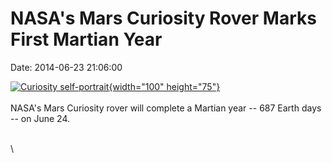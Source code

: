 NASA\'s Mars Curiosity Rover Marks First Martian Year
=====================================================

Date: 2014-06-23 21:06:00

[![Curiosity
self-portrait](http://www.jpl.nasa.gov/images/msl/20140620/pia18390-226.jpg){width="100"
height="75"}](http://www.jpl.nasa.gov/news/news.php?release=2014-199&rn=news.xml&rst=4110)\
\
NASA\'s Mars Curiosity rover will complete a Martian year \-- 687 Earth
days \-- on June 24.

\
\

